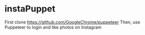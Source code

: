 # instaPuppet
First clone https://github.com/GoogleChrome/puppeteer
Then, use Puppeteer to login and like photos on Instagram
